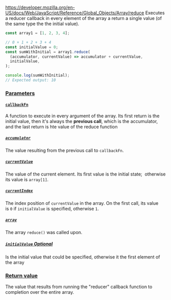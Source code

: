https://developer.mozilla.org/en-US/docs/Web/JavaScript/Reference/Global_Objects/Array/reduce
Executes a reducer callback in every element of the array a return a single value (of the same type the the initial value).
```js
const array1 = [1, 2, 3, 4];

// 0 + 1 + 2 + 3 + 4
const initialValue = 0;
const sumWithInitial = array1.reduce(
  (accumulator, currentValue) => accumulator + currentValue,
  initialValue,
);

console.log(sumWithInitial);
// Expected output: 10

```

### [Parameters](https://developer.mozilla.org/en-US/docs/Web/JavaScript/Reference/Global_Objects/Array/reduce#parameters)

#### [`callbackFn`](https://developer.mozilla.org/en-US/docs/Web/JavaScript/Reference/Global_Objects/Array/reduce#callbackfn)

A function to execute in every argument of the array. Its first return is the initial value, then it's always the **previous call**, which is the accumulator, and the last return is hte value of the reduce function

##### [`accumulator`](https://developer.mozilla.org/en-US/docs/Web/JavaScript/Reference/Global_Objects/Array/reduce#accumulator)

The value resulting from the previous call to `callbackFn`. 

##### [`currentValue`](https://developer.mozilla.org/en-US/docs/Web/JavaScript/Reference/Global_Objects/Array/reduce#currentvalue)

The value of the current element. Its first value is the initial state;  otherwise its value is `array[1]`.

##### [`currentIndex`](https://developer.mozilla.org/en-US/docs/Web/JavaScript/Reference/Global_Objects/Array/reduce#currentindex)

The index position of `currentValue` in the array. On the first call, its value is `0` if `initialValue` is specified, otherwise `1`.

##### [`array`](https://developer.mozilla.org/en-US/docs/Web/JavaScript/Reference/Global_Objects/Array/reduce#array)

The array `reduce()` was called upon. 

##### [`initialValue` Optional](https://developer.mozilla.org/en-US/docs/Web/JavaScript/Reference/Global_Objects/Array/reduce#initialvalue)

Is the initial value that could be specified, otherwise it the first element of the array

### [Return value](https://developer.mozilla.org/en-US/docs/Web/JavaScript/Reference/Global_Objects/Array/reduce#return_value)

The value that results from running the "reducer" callback function to completion over the entire array.